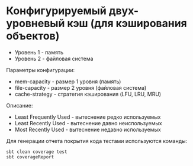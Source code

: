 # Конфигурируемый двух-уровневый кэш (для кэширования объектов)
- Уровень 1 - память
- Уровень 2 - файловая система

Параметры конфигурации:
- mem-capacity - размер 1 уровня (память)
- file-capacity - размер 2 уровня (файловая система)
- cache-strategy - стратегия кэширования (LFU, LRU, MRU)

Описание:
- Least Frequently Used - вытеснение редко используемых
- Least Recently Used - вытеснение давно неиспользуемых
- Most Recently Used - вытеснение недавно используемых

Для генерации отчета покрытия кода тестами используются команды:
```
sbt clean coverage test
sbt coverageReport
```